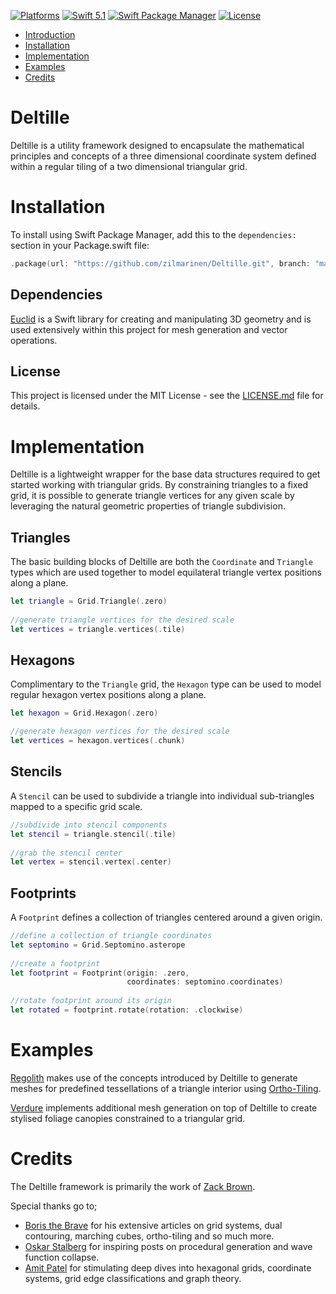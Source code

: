 [![Platforms](https://img.shields.io/badge/platforms-iOS%20|%20Mac-lightgray.svg)]()
[![Swift 5.1](https://img.shields.io/badge/swift-5.1-red.svg?style=flat)](https://developer.apple.com/swift)
[![Swift Package Manager](https://img.shields.io/badge/Swift_Package_Manager-compatible-red?style=flat-square)](https://www.swift.org/documentation/package-manager/)
[![License](https://img.shields.io/badge/license-MIT-lightgrey.svg)](https://opensource.org/licenses/MIT)

- [Introduction](#deltille)
- [Installation](#installation)
- [Implementation](#implementation)
- [Examples](#examples)
- [Credits](#credits)

# Deltille
Deltille is a utility framework designed to encapsulate the mathematical principles and concepts of a three dimensional coordinate system defined within a regular tiling of a two dimensional triangular grid. 

# Installation
To install using Swift Package Manager, add this to the `dependencies:` section in your Package.swift file:

```swift
.package(url: "https://github.com/zilmarinen/Deltille.git", branch: "main"),
```

## Dependencies
[Euclid](https://github.com/nicklockwood/Euclid) is a Swift library for creating and manipulating 3D geometry and is used extensively within this project for mesh generation and vector operations.

## License

This project is licensed under the MIT License - see the [LICENSE.md](LICENSE.md) file for details.

# Implementation
Deltille is a lightweight wrapper for the base data structures required to get started working with triangular grids. By constraining triangles to a fixed grid, it is possible to generate triangle vertices for any given scale by leveraging the natural geometric properties of triangle subdivision. 

## Triangles
The basic building blocks of Deltille are both the `Coordinate` and `Triangle` types which are used together to model equilateral triangle vertex positions along a plane.

```swift
let triangle = Grid.Triangle(.zero)
    
//generate triangle vertices for the desired scale
let vertices = triangle.vertices(.tile)
```

## Hexagons
Complimentary to the `Triangle` grid, the `Hexagon` type can be used to model regular hexagon vertex positions along a plane.

```swift
let hexagon = Grid.Hexagon(.zero)

//generate hexagon vertices for the desired scale
let vertices = hexagon.vertices(.chunk)
```

## Stencils
A `Stencil` can be used to subdivide a triangle into individual sub-triangles mapped to a specific grid scale.  

```swift    
//subdivide into stencil components
let stencil = triangle.stencil(.tile)
    
//grab the stencil center
let vertex = stencil.vertex(.center)
```

## Footprints
A `Footprint` defines a collection of triangles centered around a given origin.

```swift
//define a collection of triangle coordinates
let septomino = Grid.Septomino.asterope
    
//create a footprint    
let footprint = Footprint(origin: .zero,
                          coordinates: septomino.coordinates)
    
//rotate footprint around its origin
let rotated = footprint.rotate(rotation: .clockwise)
```

# Examples
[Regolith](https://github.com/zilmarinen/Regolith/) makes use of the concepts introduced by Deltille to generate meshes for predefined tessellations of a triangle interior using [Ortho-Tiling](https://www.boristhebrave.com/2023/05/31/ortho-tiles/).

[Verdure](https://github.com/zilmarinen/Verdure/) implements additional mesh generation on top of Deltille to create stylised foliage canopies constrained to a triangular grid.

# Credits

The Deltille framework is primarily the work of [Zack Brown](https://github.com/zilmarinen).

Special thanks go to;

- [Boris the Brave](https://www.boristhebrave.com) for his extensive articles on grid systems, dual contouring, marching cubes, ortho-tiling and so much more.
- [Oskar Stalberg](https://t.co/qakKgmxfai) for inspiring posts on procedural generation and wave function collapse.
- [Amit Patel](https://www.redblobgames.com) for stimulating deep dives into hexagonal grids, coordinate systems, 
grid edge classifications and graph theory.
